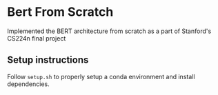 # Bert From Scratch
Implemented the BERT architecture from scratch as a part of Stanford's CS224n final project

## Setup instructions

Follow `setup.sh` to properly setup a conda environment and install dependencies.



